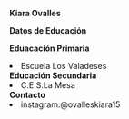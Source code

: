 <b>Kiara Ovalles</b>

<b>Datos de Educación</b>

<b> Eduacación Primaria</b>
<li>Escuela Los Valadeses</li>
<b>Educación Secundaria</b>
<li>C.E.S.La Mesa</li>
<b>Contacto</b>
<li>instagram:@ovalleskiara15 </li>






